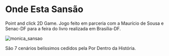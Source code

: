 # Onde Esta Sansão
Point and click 2D Game.
Jogo feito em parceria com a Maurício de Sousa e Senac-DF para a feira do livro realizada em Brasília-DF.

![monica_sansao](https://github.com/user-attachments/assets/7e2de7f1-a4b0-4cba-b299-ab6738341861)

São 7 cenários belíssimos cedidos pela Por Dentro da História.
